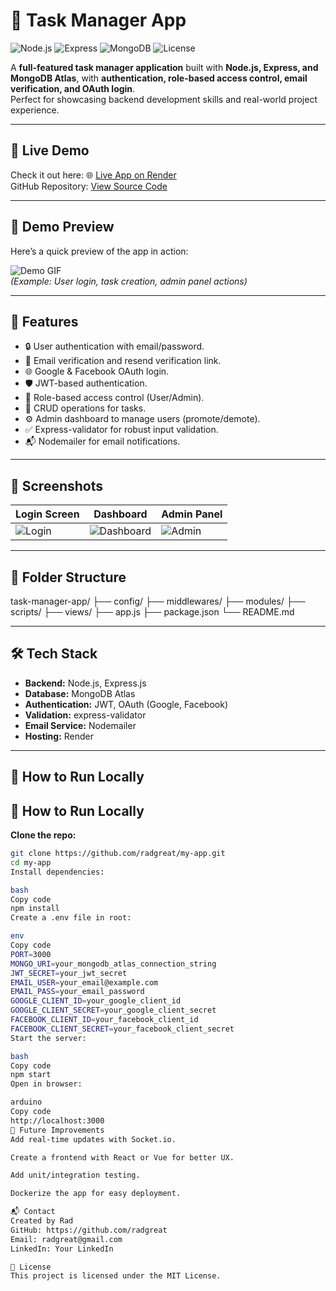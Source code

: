 # 📝 Task Manager App

![Node.js](https://img.shields.io/badge/Node.js-v18-blue)
![Express](https://img.shields.io/badge/Express-4.x-yellow)
![MongoDB](https://img.shields.io/badge/MongoDB-Atlas-green)
![License](https://img.shields.io/badge/License-MIT-blue)

A **full-featured task manager application** built with **Node.js, Express, and MongoDB Atlas**, with **authentication, role-based access control, email verification, and OAuth login**.  
Perfect for showcasing backend development skills and real-world project experience.

---

## 🎯 Live Demo
Check it out here: 🌐 [Live App on Render](radtask.onrender.com)  
GitHub Repository: [View Source Code](https://github.com/radgreat/my-app)

---

## 🎥 Demo Preview
Here’s a quick preview of the app in action:

![Demo GIF](link-to-your-demo-gif.gif)  
*(Example: User login, task creation, admin panel actions)*

---

## 🚀 Features

- 🔒 User authentication with email/password.
- 📧 Email verification and resend verification link.
- 🌐 Google & Facebook OAuth login.
- 🛡 JWT-based authentication.
- 👤 Role-based access control (User/Admin).
- 📝 CRUD operations for tasks.
- ⚙ Admin dashboard to manage users (promote/demote).
- ✅ Express-validator for robust input validation.
- 📬 Nodemailer for email notifications.

---

## 📸 Screenshots

| Login Screen | Dashboard | Admin Panel |
|--------------|-----------|-------------|
| ![Login](link-to-login-screenshot.png) | ![Dashboard](link-to-dashboard-screenshot.png) | ![Admin](link-to-admin-screenshot.png) |

---

## 📂 Folder Structure

task-manager-app/
├── config/
├── middlewares/
├── modules/
├── scripts/
├── views/
├── app.js
├── package.json
└── README.md

---

## 🛠 Tech Stack

- **Backend:** Node.js, Express.js  
- **Database:** MongoDB Atlas  
- **Authentication:** JWT, OAuth (Google, Facebook)  
- **Validation:** express-validator  
- **Email Service:** Nodemailer  
- **Hosting:** Render  

---

## 🏃 How to Run Locally

## 🏃 How to Run Locally

**Clone the repo:**
```bash
git clone https://github.com/radgreat/my-app.git
cd my-app
Install dependencies:

bash
Copy code
npm install
Create a .env file in root:

env
Copy code
PORT=3000
MONGO_URI=your_mongodb_atlas_connection_string
JWT_SECRET=your_jwt_secret
EMAIL_USER=your_email@example.com
EMAIL_PASS=your_email_password
GOOGLE_CLIENT_ID=your_google_client_id
GOOGLE_CLIENT_SECRET=your_google_client_secret
FACEBOOK_CLIENT_ID=your_facebook_client_id
FACEBOOK_CLIENT_SECRET=your_facebook_client_secret
Start the server:

bash
Copy code
npm start
Open in browser:

arduino
Copy code
http://localhost:3000
🌱 Future Improvements
Add real-time updates with Socket.io.

Create a frontend with React or Vue for better UX.

Add unit/integration testing.

Dockerize the app for easy deployment.

📬 Contact
Created by Rad
GitHub: https://github.com/radgreat
Email: radgreat@gmail.com
LinkedIn: Your LinkedIn

📜 License
This project is licensed under the MIT License.